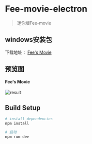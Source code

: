 # Fee-movie-electron

> 迷你版Fee-movie

## windows安装包
下载地址： [Fee's Movie](http://pan.baidu.com/s/1slODfn3)

## 预览图
#### Fee's Movie
![result](https://github.com/Fee-ing/previewImages/blob/master/Fee-movie-search/result.png)

## Build Setup

``` bash
# install dependencies
npm install

# 启动
npm run dev

```
